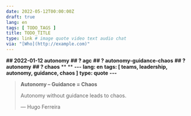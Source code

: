 ```yaml
---
date: 2022-05-12T00:00:00Z
draft: true
lang: en
tags: [ TODO_TAGS ]
title: TODO_TITLE
type: link # image quote video text audio chat
via: "[Who](http://example.com)"
---
```



**## 2022-01-12 autonomy**
**## ? agc**
**## ? autonomy-guidance-chaos**
**## ? autonomy**
**## ? chaos**
**
**
**---**
**lang: en**
**tags: [ teams, leadership, autonomy, guidance, chaos ]**
**type: quote**
**---**

> **Autonomy – Guidance = Chaos**
> 
> Autonomy without guidance leads to chaos.
>
> — Hugo Ferreira
